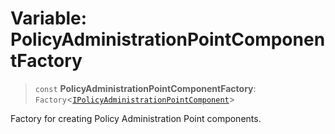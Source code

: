 # Variable: PolicyAdministrationPointComponentFactory

> `const` **PolicyAdministrationPointComponentFactory**: `Factory`\<[`IPolicyAdministrationPointComponent`](../interfaces/IPolicyAdministrationPointComponent.md)\>

Factory for creating Policy Administration Point components.
